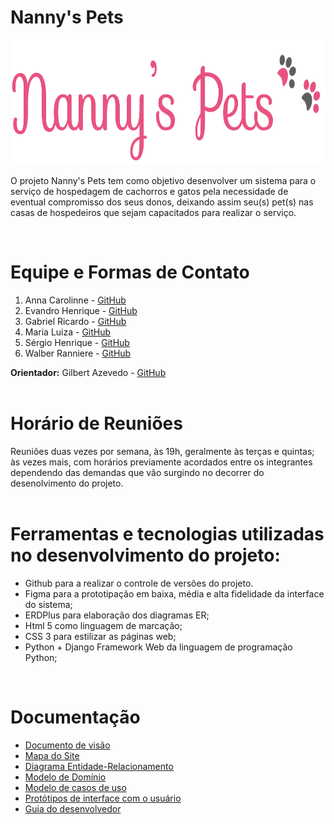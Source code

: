 # Nanny's Pets

<img src="logo.png" width="685" height="200" />

O projeto Nanny's Pets tem como objetivo desenvolver um sistema para o serviço de hospedagem de cachorros e gatos pela necessidade de eventual compromisso dos seus donos, deixando assim seu(s) pet(s) nas casas de hospedeiros que sejam capacitados para realizar o serviço.  

</br>

# Equipe e Formas de Contato

1. Anna Carolinne - [GitHub](https://github.com/anna-albuquerque) 
2. Evandro Henrique - [GitHub](https://github.com/evandrohpereira)
3. Gabriel Ricardo - [GitHub](https://github.com/gabriellldev) 
4. Maria Luiza - [GitHub](https://github.com/malucarvalho) 
5. Sérgio Henrique - [GitHub](https://github.com/sergioh665)
6. Walber Ranniere - [GitHub](https://github.com/WalberRanniere) 

**Orientador:** Gilbert Azevedo - [GitHub](https://github.com/Gilbert-Silva)   
</br>

# Horário de Reuniões

Reuniões duas vezes por semana, às 19h, geralmente às terças e quintas; às vezes mais, com horários previamente acordados entre os integrantes dependendo das demandas que vão surgindo no decorrer do desenolvimento do projeto.   
</br>

# Ferramentas e tecnologias utilizadas no desenvolvimento do projeto:

* Github para a realizar o controle de versões do projeto.
* Figma para a prototipação em baixa, média e alta fidelidade da interface do sistema;
* ERDPlus para elaboração dos diagramas ER;
* Html 5 como linguagem de marcação;
* CSS 3 para estilizar as páginas web;
* Python + Django Framework Web da linguagem de programação Python;   
</br>

# Documentação

* [Documento de visão](doc/visao/doc-visao.md)
* [Mapa do Site](doc/mapa-site/mapa-site.md)
* [Diagrama Entidade-Relacionamento](doc/bd/diagramaER.md)
* [Modelo de Domínio](doc/dominio/dominio.md)
* [Modelo de casos de uso](doc/cdu/cdu.md)
* [Protótipos de interface com o usuário](doc/prototipos/prototipos.md)
* [Guia do desenvolvedor](guia-receber-pets.md)
